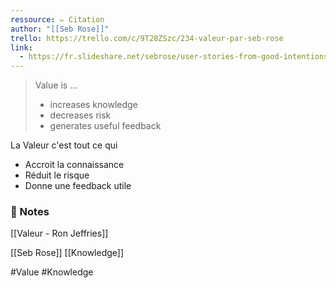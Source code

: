 ```yaml
---
ressource: ✏️ Citation
author: "[[Seb Rose]]"
trello: https://trello.com/c/9T28ZSzc/234-valeur-par-seb-rose
link:
  - https://fr.slideshare.net/sebrose/user-stories-from-good-intentions-to-bad-advice-agile-scotland-2019
---
```

> Value is …
> - increases knowledge 
> - decreases risk
> - generates useful feedback

La Valeur c'est tout ce qui

- Accroit la connaissance
- Réduit le risque
- Donne une feedback utile

### 📝 Notes

[[Valeur - Ron Jeffries]]

[[Seb Rose]]
[[Knowledge]]

#Value #Knowledge 
